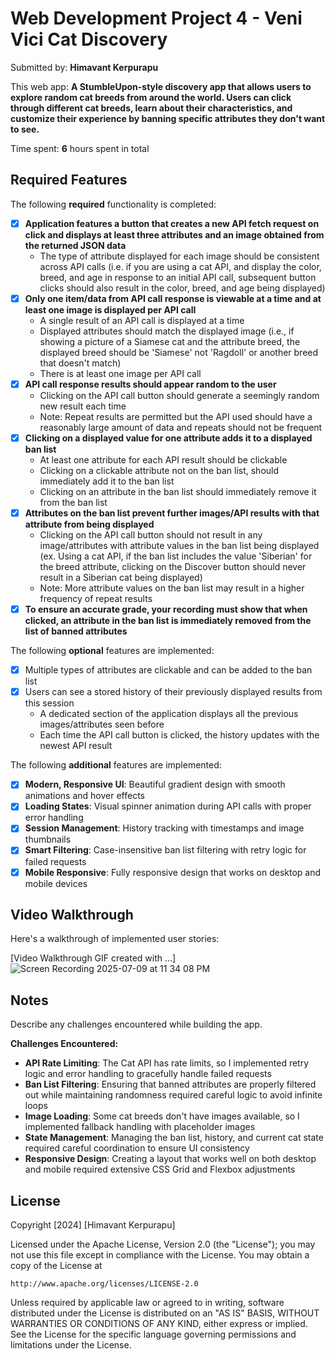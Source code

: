 # Web Development Project 4 - Veni Vici Cat Discovery

Submitted by: **Himavant Kerpurapu**

This web app: **A StumbleUpon-style discovery app that allows users to explore random cat breeds from around the world. Users can click through different cat breeds, learn about their characteristics, and customize their experience by banning specific attributes they don't want to see.**

Time spent: **6** hours spent in total

## Required Features

The following **required** functionality is completed:

- [x] **Application features a button that creates a new API fetch request on click and displays at least three attributes and an image obtained from the returned JSON data**
  - The type of attribute displayed for each image should be consistent across API calls (i.e. if you are using a cat API, and display the color, breed, and age in response to an initial API call, subsequent button clicks should also result in the color, breed, and age being displayed)
- [x] **Only one item/data from API call response is viewable at a time and at least one image is displayed per API call**
  - A single result of an API call is displayed at a time
  - Displayed attributes should match the displayed image (i.e., if showing a picture of a Siamese cat and the attribute breed, the displayed breed should be 'Siamese' not 'Ragdoll' or another breed that doesn't match)
  - There is at least one image per API call
- [x] **API call response results should appear random to the user**
  - Clicking on the API call button should generate a seemingly random new result each time
  - Note: Repeat results are permitted but the API used should have a reasonably large amount of data and repeats should not be frequent
- [x] **Clicking on a displayed value for one attribute adds it to a displayed ban list**
  - At least one attribute for each API result should be clickable
  - Clicking on a clickable attribute not on the ban list, should immediately add it to the ban list
  - Clicking on an attribute in the ban list should immediately remove it from the ban list
- [x] **Attributes on the ban list prevent further images/API results with that attribute from being displayed**
  - Clicking on the API call button should not result in any image/attributes with attribute values in the ban list being displayed (ex. Using a cat API, if the ban list includes the value 'Siberian' for the breed attribute, clicking on the Discover button should never result in a Siberian cat being displayed)
  - Note: More attribute values on the ban list may result in a higher frequency of repeat results
- [x] **To ensure an accurate grade, your recording must show that when clicked, an attribute in the ban list is immediately removed from the list of banned attributes**

The following **optional** features are implemented:

- [x] Multiple types of attributes are clickable and can be added to the ban list
- [x] Users can see a stored history of their previously displayed results from this session
  - A dedicated section of the application displays all the previous images/attributes seen before
  - Each time the API call button is clicked, the history updates with the newest API result

The following **additional** features are implemented:

- [x] **Modern, Responsive UI**: Beautiful gradient design with smooth animations and hover effects
- [x] **Loading States**: Visual spinner animation during API calls with proper error handling
- [x] **Session Management**: History tracking with timestamps and image thumbnails
- [x] **Smart Filtering**: Case-insensitive ban list filtering with retry logic for failed requests
- [x] **Mobile Responsive**: Fully responsive design that works on desktop and mobile devices

## Video Walkthrough

Here's a walkthrough of implemented user stories:

[Video Walkthrough GIF created with ...]
![Screen Recording 2025-07-09 at 11 34 08 PM](https://github.com/user-attachments/assets/2dd6b999-d951-4269-98a9-bfc4bed55285)


## Notes

Describe any challenges encountered while building the app.

**Challenges Encountered:**
- **API Rate Limiting**: The Cat API has rate limits, so I implemented retry logic and error handling to gracefully handle failed requests
- **Ban List Filtering**: Ensuring that banned attributes are properly filtered out while maintaining randomness required careful logic to avoid infinite loops
- **Image Loading**: Some cat breeds don't have images available, so I implemented fallback handling with placeholder images
- **State Management**: Managing the ban list, history, and current cat state required careful coordination to ensure UI consistency
- **Responsive Design**: Creating a layout that works well on both desktop and mobile required extensive CSS Grid and Flexbox adjustments

## License

Copyright [2024] [Himavant Kerpurapu]

Licensed under the Apache License, Version 2.0 (the "License");
you may not use this file except in compliance with the License.
You may obtain a copy of the License at

    http://www.apache.org/licenses/LICENSE-2.0

Unless required by applicable law or agreed to in writing, software
distributed under the License is distributed on an "AS IS" BASIS,
WITHOUT WARRANTIES OR CONDITIONS OF ANY KIND, either express or implied.
See the License for the specific language governing permissions and
limitations under the License. 
